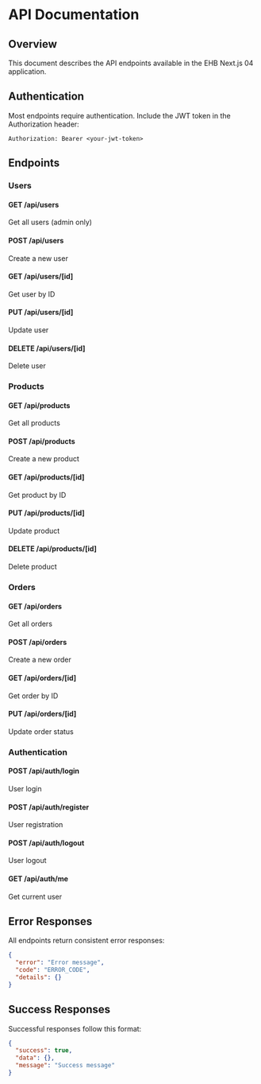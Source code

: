# API Documentation

## Overview

This document describes the API endpoints available in the EHB Next.js 04 application.

## Authentication

Most endpoints require authentication. Include the JWT token in the Authorization header:

```
Authorization: Bearer <your-jwt-token>
```

## Endpoints

### Users

#### GET /api/users

Get all users (admin only)

#### POST /api/users

Create a new user

#### GET /api/users/[id]

Get user by ID

#### PUT /api/users/[id]

Update user

#### DELETE /api/users/[id]

Delete user

### Products

#### GET /api/products

Get all products

#### POST /api/products

Create a new product

#### GET /api/products/[id]

Get product by ID

#### PUT /api/products/[id]

Update product

#### DELETE /api/products/[id]

Delete product

### Orders

#### GET /api/orders

Get all orders

#### POST /api/orders

Create a new order

#### GET /api/orders/[id]

Get order by ID

#### PUT /api/orders/[id]

Update order status

### Authentication

#### POST /api/auth/login

User login

#### POST /api/auth/register

User registration

#### POST /api/auth/logout

User logout

#### GET /api/auth/me

Get current user

## Error Responses

All endpoints return consistent error responses:

```json
{
  "error": "Error message",
  "code": "ERROR_CODE",
  "details": {}
}
```

## Success Responses

Successful responses follow this format:

```json
{
  "success": true,
  "data": {},
  "message": "Success message"
}
```
